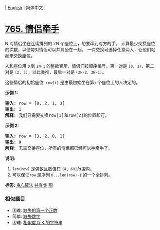 | [English](README_EN.md) | 简体中文 |

# [765. 情侣牵手](https://leetcode-cn.com/problems/couples-holding-hands)
<p>N 对情侣坐在连续排列的 2N 个座位上，想要牵到对方的手。 计算最少交换座位的次数，以便每对情侣可以并肩坐在一起。 <em>一</em>次交换可选择任意两人，让他们站起来交换座位。</p>

<p>人和座位用&nbsp;<code>0</code>&nbsp;到&nbsp;<code>2N-1</code>&nbsp;的整数表示，情侣们按顺序编号，第一对是&nbsp;<code>(0, 1)</code>，第二对是&nbsp;<code>(2, 3)</code>，以此类推，最后一对是&nbsp;<code>(2N-2, 2N-1)</code>。</p>

<p>这些情侣的初始座位&nbsp;&nbsp;<code>row[i]</code>&nbsp;是由最初始坐在第 i 个座位上的人决定的。</p>

<p><strong>示例 1:</strong></p>

<pre>
<strong>输入:</strong> row = [0, 2, 1, 3]
<strong>输出:</strong> 1
<strong>解释:</strong> 我们只需要交换row[1]和row[2]的位置即可。
</pre>

<p><strong>示例 2:</strong></p>

<pre>
<strong>输入:</strong> row = [3, 2, 0, 1]
<strong>输出:</strong> 0
<strong>解释:</strong> 无需交换座位，所有的情侣都已经可以手牵手了。
</pre>

<p><strong>说明:</strong></p>

<ol>
	<li><code>len(row)</code> 是偶数且数值在&nbsp;<code>[4, 60]</code>范围内。</li>
	<li>可以保证<code>row</code> 是序列&nbsp;<code>0...len(row)-1</code>&nbsp;的一个全排列。</li>
</ol>

**标签:**  [贪心算法](https://leetcode-cn.com/tag/greedy) [并查集](https://leetcode-cn.com/tag/union-find) [图](https://leetcode-cn.com/tag/graph) 
 ### 相似题目
- 困难:	[缺失的第一个正数](https://leetcode-cn.com/problems/first-missing-positive) 
- 简单:	[缺失数字](https://leetcode-cn.com/problems/missing-number) 
- 困难:	[相似度为 K 的字符串](https://leetcode-cn.com/problems/k-similar-strings) 
